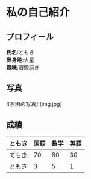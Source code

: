 # 私の自己紹介

## プロフィール
**氏名**:ともき    
**出身地**:火星  
**趣味**:眼鏡磨き
## 写真
![石田の写真].(img.jpg]  


## 成績
|ともき|国語|数学|英語|
|--|--|--|--|
|てもき|70|60|30|
|ともき|3|5|1|

